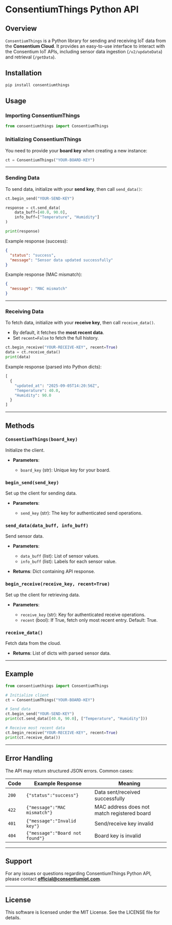 # ConsentiumThings Python API

## Overview

`ConsentiumThings` is a Python library for sending and receiving IoT data from the **Consentium Cloud**. It provides an easy-to-use interface to interact with the Consentium IoT APIs, including sensor data ingestion (`/v2/updateData`) and retrieval (`/getData`).

## Installation

```bash
pip install consentiumthings
```

## Usage

### Importing ConsentiumThings

```python
from consentiumthings import ConsentiumThings
```

### Initializing ConsentiumThings

You need to provide your **board key** when creating a new instance:

```python
ct = ConsentiumThings("YOUR-BOARD-KEY")
```

---

### Sending Data

To send data, initialize with your **send key**, then call `send_data()`:

```python
ct.begin_send("YOUR-SEND-KEY")

response = ct.send_data(
    data_buff=[40.0, 90.0], 
    info_buff=["Temperature", "Humidity"]
)

print(response)
```

Example response (success):

```json
{
  "status": "success",
  "message": "Sensor data updated successfully"
}
```

Example response (MAC mismatch):

```json
{
  "message": "MAC mismatch"
}
```

---

### Receiving Data

To fetch data, initialize with your **receive key**, then call `receive_data()`.

* By default, it fetches the **most recent data**.
* Set `recent=False` to fetch the full history.

```python
ct.begin_receive("YOUR-RECEIVE-KEY", recent=True)
data = ct.receive_data()
print(data)
```

Example response (parsed into Python dicts):

```python
[
  {
    "updated_at": "2025-09-05T14:20:56Z",
    "Temperature": 40.0,
    "Humidity": 90.0
  }
]
```

---

## Methods

### `ConsentiumThings(board_key)`

Initialize the client.

* **Parameters**:

  * `board_key` (str): Unique key for your board.

### `begin_send(send_key)`

Set up the client for sending data.

* **Parameters**:

  * `send_key` (str): The key for authenticated send operations.

### `send_data(data_buff, info_buff)`

Send sensor data.

* **Parameters**:

  * `data_buff` (list): List of sensor values.
  * `info_buff` (list): Labels for each sensor value.
* **Returns**: Dict containing API response.

### `begin_receive(receive_key, recent=True)`

Set up the client for retrieving data.

* **Parameters**:

  * `receive_key` (str): Key for authenticated receive operations.
  * `recent` (bool): If True, fetch only most recent entry. Default: True.

### `receive_data()`

Fetch data from the cloud.

* **Returns**: List of dicts with parsed sensor data.

---

## Example

```python
from consentiumthings import ConsentiumThings

# Initialize client
ct = ConsentiumThings("YOUR-BOARD-KEY")

# Send data
ct.begin_send("YOUR-SEND-KEY")
print(ct.send_data([40.0, 90.0], ["Temperature", "Humidity"]))

# Receive most recent data
ct.begin_receive("YOUR-RECEIVE-KEY", recent=True)
print(ct.receive_data())
```

---

## Error Handling

The API may return structured JSON errors. Common cases:

| Code  | Example Response                | Meaning                                     |
| ----- | ------------------------------- | ------------------------------------------- |
| `200` | `{"status":"success"}`          | Data sent/received successfully             |
| `422` | `{"message":"MAC mismatch"}`    | MAC address does not match registered board |
| `401` | `{"message":"Invalid key"}`     | Send/receive key invalid                    |
| `404` | `{"message":"Board not found"}` | Board key is invalid                        |

---

## Support

For any issues or questions regarding ConsentiumThings Python API, please contact **[official@consentiumiot.com](mailto:official@consentiumiot.com)**.

---

## License

This software is licensed under the MIT License. See the LICENSE file for details.
